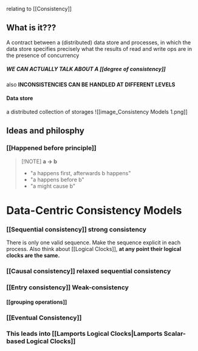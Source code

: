 relating to [[Consistency]]
## What is it???
A contract between a (distributed) data store and processes, in which the data store specifies precisely what the results of read and write ops are in the presence of concurrency
##### WE CAN ACTUALLY TALK ABOUT A [[degree of consistency]]
also **INCONSISTENCIES CAN BE HANDLED AT DIFFERENT LEVELS**
#### Data store
a distributed collection of storages
![[image_Consistency Models 1.png]]
## Ideas and philosphy
### [[Happened before principle]]

> [!NOTE] **a -> b**
> - "a happens first, afterwards b happens"
> - "a happens before b"
> - "a might cause b"

# Data-Centric Consistency Models
### [[Sequential consistency]] **strong consistency**
There is only one valid sequence. Make the sequence explicit in each process. Also think about [[Logical Clocks]], **at any point their logical clocks are the same.**
### [[Causal consistency]]  **relaxed sequential consistency**
### [[Entry consistency]] **Weak-consistency**
#### [[grouping operations]]

### [[Eventual Consistency]]

### This leads into [[Lamports Logical Clocks|Lamports Scalar-based Logical Clocks]]



